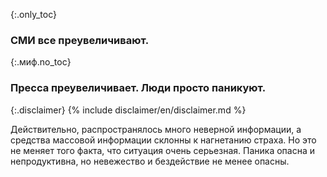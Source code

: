 {:.only_toc}
### СМИ все преувеличивают.

{:.миф.no_toc}
### Пресса преувеличивает. Люди просто паникуют.

{:.disclaimer}
{% include disclaimer/en/disclaimer.md %}


Действительно, распространялось много неверной информации, а средства массовой информации склонны к нагнетанию страха. Но это не меняет того факта, что ситуация очень серьезная. Паника опасна и непродуктивна, но невежество и бездействие не менее опасны.
